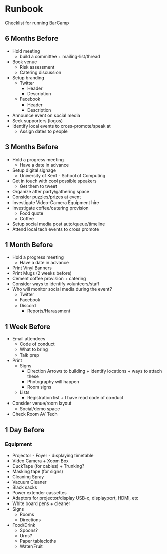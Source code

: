 Runbook
=======

Checklist for running BarCamp


6 Months Before
---------------

* Hold meeting
    * build a committee + mailing-list/thread
* Book venue
    * Risk assessment
    * Catering discussion
* Setup branding
    * Twitter
        * Header
        * Description
    * Facebook
        * Header
        * Description
* Announce event on social media
* Seek supporters (logos)
* Identify local events to cross-promote/speak at
    * Assign dates to people


3 Months Before
---------------

* Hold a progress meeting
    * Have a date in advance
* Setup digital signage
    * University of Kent - School of Computing
* Get in touch with cool possible speakers
    * Get them to tweet
* Organize after party/gathering space
* Consider puzzles/prizes at event
* Investigate Video-Camera Equipment hire
* Investigate coffee/catering provision
    * Food quote
    * Coffee
* Setup social media post auto/queue/timeline
* Attend local tech events to cross promote


1 Month Before
--------------

* Hold a progress meeting
    * Have a date in advance
* Print Vinyl Banners
* Print Mugs (2 weeks before)
* Cement coffee provision + catering
* Consider ways to identify volunteers/staff
* Who will monitor social media during the event?
    * Twitter
    * Facebook
    * Discord
        * Reports/Harassment


1 Week Before
-------------

* Email attendees
    * Code of conduct
    * What to bring
    * Talk prep
* Print
    * Signs
        * Direction Arrows to building + identify locations + ways to attach these
        * Photography will happen
        * Room signs
    * Lists
        * Registration list + I have read code of conduct
* Consider venue/room layout
    * Social/demo space
* Check Room AV Tech


1 Day Before
------------

### Equipment

* Projector - Foyer - displaying timetable
* Video Camera + Xoom Box
* DuckTape (for cables) + Trunking?
* Masking tape (for signs)
* Cleaning Spray
* Vacuum Cleaner
* Black sacks
* Power extender cassettes
* Adaptors for projector/display USB-c, displayport, HDMI, etc
* White board pens + cleaner
* Signs
    * Rooms
    * Directions
* Food/Drink
    * Spoons?
    * Urns?
    * Paper tablecloths
    * Water/Fruit
